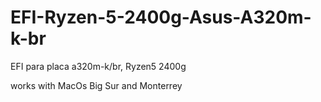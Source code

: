 # EFI-Ryzen-5-2400g-Asus-A320m-k-br
EFI para placa a320m-k/br, Ryzen5 2400g

works with MacOs Big Sur and Monterrey
